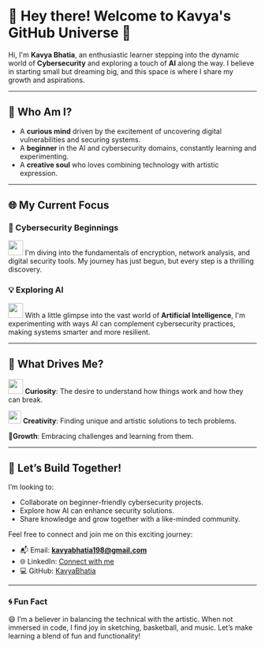 # 🌟 Hey there! Welcome to Kavya's GitHub Universe 🌟

Hi, I'm **Kavya Bhatia**, an enthusiastic learner stepping into the dynamic world of **Cybersecurity** and exploring a touch of **AI** along the way. I believe in starting small but dreaming big, and this space is where I share my growth and aspirations.

---

## 🚀 Who Am I?

- A **curious mind** driven by the excitement of uncovering digital vulnerabilities and securing systems.
- A **beginner** in the AI and cybersecurity domains, constantly learning and experimenting.
- A **creative soul** who loves combining technology with artistic expression.

---

## 🌐 My Current Focus

### 🔐 Cybersecurity Beginnings
<img src="https://img.icons8.com/color/64/000000/cyber-security.png" width="30" /> I'm diving into the fundamentals of encryption, network analysis, and digital security tools. My journey has just begun, but every step is a thrilling discovery.

### 💡 Exploring AI
<img src="https://img.icons8.com/color/64/000000/artificial-intelligence.png" width="30" /> With a little glimpse into the vast world of **Artificial Intelligence**, I'm experimenting with ways AI can complement cybersecurity practices, making systems smarter and more resilient.

---

## 🎨 What Drives Me?

<img src="https://img.icons8.com/doodle/64/000000/light-on--v1.png" width ="30" /> **Curiosity**: The desire to understand how things work and how they can break.

<img src="https://img.icons8.com/color/64/000000/paint-palette.png" width="26" /> **Creativity**: Finding unique and artistic solutions to tech problems.

🌱**Growth**: Embracing challenges and learning from them.

---

## 🌟 Let’s Build Together!

I’m looking to:
- Collaborate on beginner-friendly cybersecurity projects.
- Explore how AI can enhance security solutions.
- Share knowledge and grow together with a like-minded community.

Feel free to connect and join me on this exciting journey:

- 📬 Email: **kavyabhatia198@gmail.com**
- 🌐 LinkedIn: [Connect with me](http://www.linkedin.com/in/kavya-bhatia)
- 💻 GitHub: [KavyaBhatia](https://github.com/KavyaBhatia)

---

### 🌀 Fun Fact
😄 I’m a believer in balancing the technical with the artistic. When not immersed in code, I find joy in sketching, basketball, and music. Let’s make learning a blend of fun and functionality!
